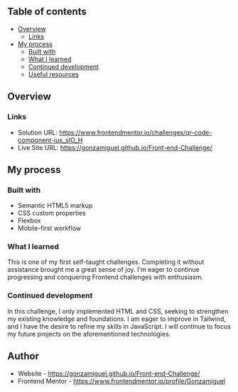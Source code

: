 

## Table of contents

- [Overview](#overview)
  - [Links](#links)
- [My process](#my-process)
  - [Built with](#built-with)
  - [What I learned](#what-i-learned)
  - [Continued development](#continued-development)
  - [Useful resources](#useful-resources)


## Overview

### Links

- Solution URL: https://www.frontendmentor.io/challenges/qr-code-component-iux_sIO_H
- Live Site URL: https://gonzamiguel.github.io/Front-end-Challenge/

## My process

### Built with

- Semantic HTML5 markup
- CSS custom properties
- Flexbox
- Mobile-first workflow

### What I learned

This is one of my first self-taught challenges. Completing it without assistance brought me a great sense of joy. I'm eager to continue progressing and conquering Frontend challenges with enthusiasm.


### Continued development

In this challenge, I only implemented HTML and CSS, seeking to strengthen my existing knowledge and foundations. I am eager to improve in Tailwind, and I have the desire to refine my skills in JavaScript. I will continue to focus my future projects on the aforementioned technologies.


## Author

- Website - https://gonzamiguel.github.io/Front-end-Challenge/
- Frontend Mentor - https://www.frontendmentor.io/profile/Gonzamiguel


